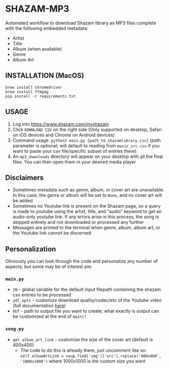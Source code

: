 # SHAZAM-MP3

Automated workflow to download Shazam library as MP3 files complete with the following embedded metadata:
* Artist
* Title
* Album (when available)
* Genre
* Album Art

## INSTALLATION (MacOS)

```
brew install chromedriver
brew install ffmpeg
pip install -r requirements.txt
```

## USAGE
1. Log into https://www.shazam.com/myshazam
2. Click `DOWNLOAD CSV` on the right side (Only supported on desktop, Safari on iOS devices and Chrome on Android devices)
3. Command usage: `python3 main.py [path_to_shazamlibrary.csv]` (path parameter is optional; will default to reading from `music_src.csv` if you want to paste your csv file/specific subset of entries there)
4. An `mp3_downloads` directory will appear on your desktop with all the final files. You can then open them in your desired media player


## Disclaimers
* Sometimes metadata such as genre, album, or cover art are unavailable. In this case, the genre or album will be set to `None`, and no cover art will be added
* Sometimes no Youtube link is present on the Shazam page, so a query is made to youtube using the artist, title, and "audio" keyword to get an audio-only youtube link. If any errors arise in this process, the song is skipped entirely and not downloaded or processed any further
* Messages are printed to the terminal when genre, album, album art, or the Youtube link cannot be discerned


## Personalization
Obviously you can look through the code and personalize any number of aspects, but some may be of interest are:

### `main.py`
* `IN` - global variable for the default input filepath containing the shazam csv entries to be processed
* `ydl_opts` - customize download quality/codec/etc of the Youtube video (full documentation [here](https://github.com/ytdl-org/youtube-dl/blob/master/README.md#options))
* `OUT` - path to output file you want to create; what exactly is output can be customized at the end of `main()`

### `song.py`
* `get_album_art_link` - customize the size of the cover art (default is 400x400)
    * The code to do this is already there, just uncomment like so: `self.albumArtLink = soup.find('img')['src'].replace('400x400', '1000x1000')` where 1000x1000 is the custom size you want
